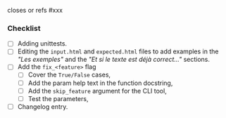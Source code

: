 closes or refs #xxx

### Checklist

- [ ] Adding unittests.
- [ ] Editing the ``input.html`` and ``expected.html`` files to add examples in the *"Les exemples"* and the *"Et si le texte est déjà correct…"* sections.
- [ ] Add the ``fix_<feature>`` flag
  - [ ] Cover the ``True/False`` cases,
  - [ ] Add the param help text in the function docstring,
  - [ ] Add the ``skip_feature`` argument for the CLI tool,
  - [ ] Test the parameters,
- [ ] Changelog entry.
